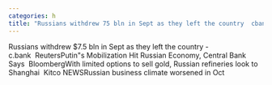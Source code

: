 ```yaml
---
categories: h
title: "Russians withdrew 75 bln in Sept as they left the country  cbank  Reuters"
---
```

Russians withdrew $7.5 bln in Sept as they left the country - c.bank&nbsp;&nbsp;ReutersPutin"s Mobilization Hit Russian Economy, Central Bank Says&nbsp;&nbsp;BloombergWith limited options to sell gold, Russian refineries look to Shanghai&nbsp;&nbsp;Kitco NEWSRussian business climate worsened in Oct 